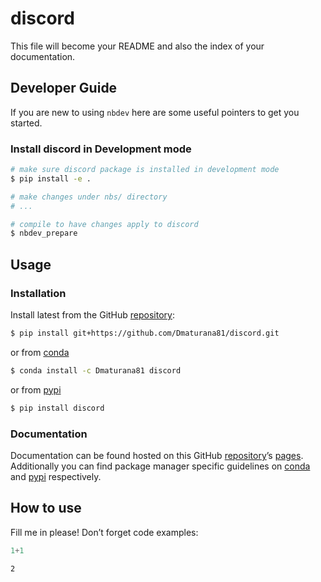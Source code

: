 # discord


<!-- WARNING: THIS FILE WAS AUTOGENERATED! DO NOT EDIT! -->

This file will become your README and also the index of your
documentation.

## Developer Guide

If you are new to using `nbdev` here are some useful pointers to get you
started.

### Install discord in Development mode

``` sh
# make sure discord package is installed in development mode
$ pip install -e .

# make changes under nbs/ directory
# ...

# compile to have changes apply to discord
$ nbdev_prepare
```

## Usage

### Installation

Install latest from the GitHub
[repository](https://github.com/Dmaturana81/discord):

``` sh
$ pip install git+https://github.com/Dmaturana81/discord.git
```

or from [conda](https://anaconda.org/Dmaturana81/discord)

``` sh
$ conda install -c Dmaturana81 discord
```

or from [pypi](https://pypi.org/project/discord/)

``` sh
$ pip install discord
```

### Documentation

Documentation can be found hosted on this GitHub
[repository](https://github.com/Dmaturana81/discord)’s
[pages](https://Dmaturana81.github.io/discord/). Additionally you can
find package manager specific guidelines on
[conda](https://anaconda.org/Dmaturana81/discord) and
[pypi](https://pypi.org/project/discord/) respectively.

## How to use

Fill me in please! Don’t forget code examples:

``` python
1+1
```

    2
